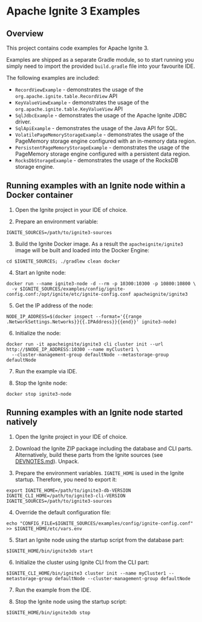 # Apache Ignite 3 Examples

## Overview

This project contains code examples for Apache Ignite 3.

Examples are shipped as a separate Gradle module, so to start running you simply need
to import the provided `build.gradle` file into your favourite IDE.

The following examples are included:
* `RecordViewExample` - demonstrates the usage of the `org.apache.ignite.table.RecordView` API
* `KeyValueViewExample` - demonstrates the usage of the `org.apache.ignite.table.KeyValueView` API
* `SqlJdbcExample` - demonstrates the usage of the Apache Ignite JDBC driver.
* `SqlApiExample` - demonstrates the usage of the Java API for SQL.
* `VolatilePageMemoryStorageExample` - demonstrates the usage of the PageMemory storage engine configured with an in-memory data region.
* `PersistentPageMemoryStorageExample` - demonstrates the usage of the PageMemory storage engine configured with a persistent data region.
* `RocksDbStorageExample` - demonstrates the usage of the RocksDB storage engine.

## Running examples with an Ignite node within a Docker container

1. Open the Ignite project in your IDE of choice.

2. Prepare an environment variable:
```shell
IGNITE_SOURCES=/path/to/ignite3-sources
```

3. Build the Ignite Docker image. As a result the `apacheignite/ignite3` image will be built and loaded into the Docker Engine:
```shell
cd $IGNITE_SOURCES; ./gradlew clean docker
```

4. Start an Ignite node:
```shell
docker run --name ignite3-node -d --rm -p 10300:10300 -p 10800:10800 \
  -v $IGNITE_SOURCES/examples/config/ignite-config.conf:/opt/ignite/etc/ignite-config.conf apacheignite/ignite3
```

5. Get the IP address of the node:
```shell
NODE_IP_ADDRESS=$(docker inspect --format='{{range .NetworkSettings.Networks}}{{.IPAddress}}{{end}}' ignite3-node)
```

6. Initialize the node:
```shell
docker run -it apacheignite/ignite3 cli cluster init --url http://$NODE_IP_ADDRESS:10300 --name myCluster1 \
  --cluster-management-group defaultNode --metastorage-group defaultNode
```

7. Run the example via IDE.

8. Stop the Ignite node:
```shell
docker stop ignite3-node
```

## Running examples with an Ignite node started natively

1. Open the Ignite project in your IDE of choice.

2. Download the Ignite ZIP package including the database and CLI parts. Alternatively, build these parts from the Ignite sources 
(see [DEVNOTES.md](../DEVNOTES.md)). Unpack.

3. Prepare the environment variables. `IGNITE_HOME` is used in the Ignite startup. Therefore, you need to export it:
```shell
export IGNITE_HOME=/path/to/ignite3-db-VERSION
IGNITE_CLI_HOME=/path/to/ignite3-cli-VERSION
IGNITE_SOURCES=/path/to/ignite3-sources
```

4. Override the default configuration file:
```shell
echo "CONFIG_FILE=$IGNITE_SOURCES/examples/config/ignite-config.conf" >> $IGNITE_HOME/etc/vars.env
```

5. Start an Ignite node using the startup script from the database part:
```shell
$IGNITE_HOME/bin/ignite3db start
```

6. Initialize the cluster using Ignite CLI from the CLI part:
```shell
$IGNITE_CLI_HOME/bin/ignite3 cluster init --name myCluster1 --metastorage-group defaultNode --cluster-management-group defaultNode
```

7. Run the example from the IDE.

8. Stop the Ignite node using the startup script:
```shell
$IGNITE_HOME/bin/ignite3db stop
```